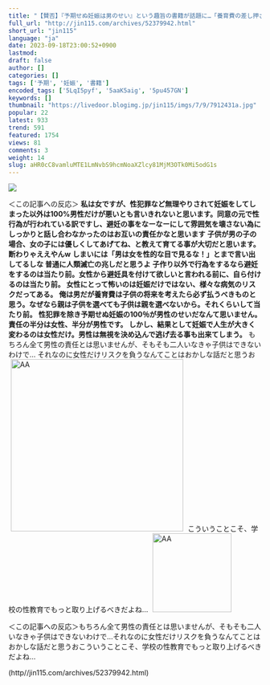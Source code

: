 ```yaml
---
title: "【賛否】『予期せぬ妊娠は男のせい』という趣旨の書籍が話題に…「養育費の差し押さえなど、男も逃げられないようにするべきだ」 "
full_url: "http://jin115.com/archives/52379942.html"
short_url: "jin115"
language: "ja"
date: 2023-09-18T23:00:52+0900
lastmod: 
draft: false
author: []
categories: []
tags: ['予期', '妊娠', '書籍']
encoded_tags: ['5LqI5pyf', '5aaK5aig', '5pu457GN']
keywords: []
thumbnail: "https://livedoor.blogimg.jp/jin115/imgs/7/9/7912431a.jpg"
popular: 22
latest: 933
trend: 591
featured: 1754
views: 81
comments: 3
weight: 14
slug: aHR0cC8vamluMTE1LmNvbS9hcmNoaXZlcy81MjM3OTk0Mi5odG1s
---
```


![](https://livedoor.blogimg.jp/jin115/imgs/7/9/7912431a.jpg)

<div><a name='more'></a> ＜この記事への反応＞ <b>私は女ですが、性犯罪など無理やりされて妊娠をしてしまった以外は100%男性だけが悪いとも言いきれないと思います。同意の元で性行為が行われている訳ですし、避妊の事をなーなーにして雰囲気を壊さない為にしっかりと話し合わなかったのはお互いの責任かなと思います</b> <b>子供が男の子の場合、女の子には優しくしてあげてね、と教えて育てる事が大切だと思います。</b> <b>断わりゃええやんw</b> <b>しまいには「男は女を性的な目で見るな！」とまで言い出してるしな 普通に人類滅亡の兆しだと思うよ</b> <b>子作り以外で行為をするなら避妊をするのは当たり前。女性から避妊具を付けて欲しいと言われる前に、自ら付けるのは当たり前。 女性にとって怖いのは妊娠だけではない、様々な病気のリスクだってある。</b> <b>俺は男だが養育費は子供の将来を考えたら必ず払うべきものと思う。なぜなら親は子供を選べても子供は親を選べないから。それくらいして当たり前。</b> <b>性犯罪を除き予期せぬ妊娠の100％が男性のせいだなんて思いません。 責任の半分は女性、半分が男性です。 しかし、結果として妊娠で人生が大きく変わるのは女性だけ。男性は無視を決め込んで逃げ去る事も出来てしまう。</b> もちろん全て男性の責任とは思いませんが、そもそも二人いなきゃ子供はできないわけで… それなのに女性だけリスクを負うなんてことはおかしな話だと思うお <img src='https//livedoor.blogimg.jp/jin115/imgs/e/2/e26e7853.gif' alt='AA' width='343' border='0' hspace='5' class='pict'> こういうことこそ、学校の性教育でもっと取り上げるべきだよね… <img src='https//livedoor.blogimg.jp/jin115/imgs/e/7/e7aab2fd.gif' alt='AA' width='157' border='0' hspace='5' class='pict'> <p>＜この記事への反応＞もちろん全て男性の責任とは思いませんが、そもそも二人いなきゃ子供はできないわけで…それなのに女性だけリスクを負うなんてことはおかしな話だと思うおこういうことこそ、学校の性教育でもっと取り上げるべきだよね…</p></div>

(http//jin115.com/archives/52379942.html)
